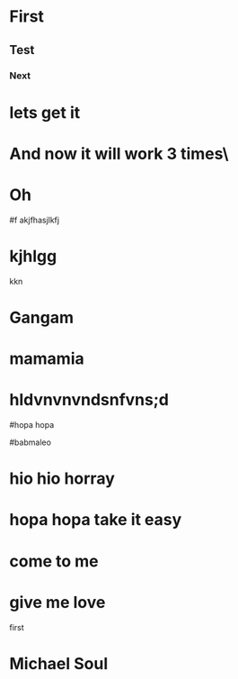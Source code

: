# First
## Test


### Next


# lets get it


# And now it will work 3 times\
# Oh

#f akjfhasjlkfj

# kjhlgg
kkn

# Gangam

# mamamia
# hldvnvnvndsnfvns;d

#hopa hopa

#babmaleo

# hio hio horray


# hopa hopa take it easy


# come to me

# give me love

first

# Michael Soul 
